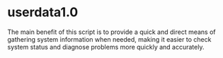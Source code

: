 # userdata1.0
 The main benefit of this script is to provide a quick and direct means of gathering system information when needed, making it easier to check system status and diagnose problems more quickly and accurately.
